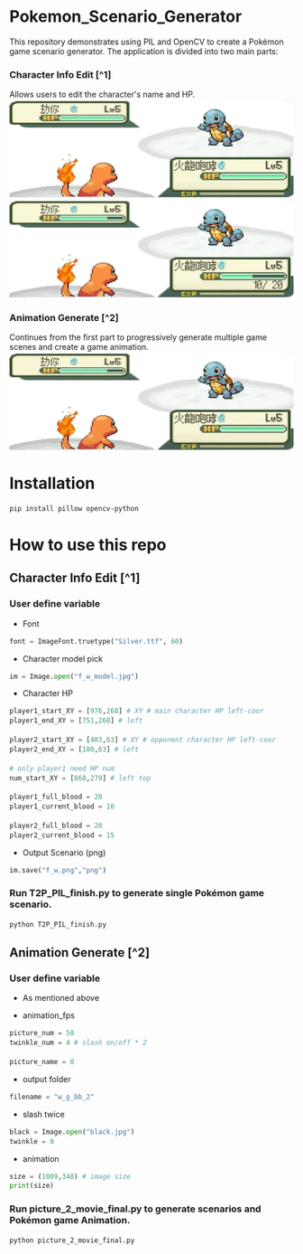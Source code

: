 # Pokemon_Scenario_Generator
This repository demonstrates using PIL and OpenCV to create a Pokémon game scenario generator.
The application is divided into two main parts:

### Character Info Edit [^1]
Allows users to edit the character's name and HP.
![image](https://github.com/xkllkx/Pokemon_Scenario_Generator/blob/main/character_info_edit/f_w_model.jpg)![image](https://github.com/xkllkx/Pokemon_Scenario_Generator/blob/main/character_info_edit/f_w.png)

### Animation Generate [^2]
Continues from the first part to progressively generate multiple game scenes and create a game animation.
![animation](https://github.com/xkllkx/Pokemon_Scenario_Generator/blob/main/animation_generate/test.gif)

# Installation
```bash
pip install pillow opencv-python
```

# How to use this repo
## Character Info Edit [^1]
### User define variable
- Font
```python
font = ImageFont.truetype("Silver.ttf", 60)
```

- Character model pick
```python
im = Image.open("f_w_model.jpg")
```

- Character HP
```python
player1_start_XY = [976,268] # XY # main character HP left-coor
player1_end_XY = [751,268] # left

player2_start_XY = [403,63] # XY # opponent character HP left-coor
player2_end_XY = [180,63] # left

# only player1 need HP num
num_start_XY = [868,279] # left top

player1_full_blood = 20
player1_current_blood = 10

player2_full_blood = 20
player2_current_blood = 15
```

- Output Scenario (png)
```python
im.save("f_w.png","png")
```

### Run T2P_PIL_finish.py to generate single Pokémon game scenario.
```bash
python T2P_PIL_finish.py
```

## Animation Generate [^2]
### User define variable
- As mentioned above

- animation_fps
```python
picture_num = 50
twinkle_num = 4 # slash on/off * 2

picture_name = 0
```

- output folder
```python
filename = "w_g_bb_2"
```

- slash twice
```python
black = Image.open("black.jpg")
twinkle = 0
```

- animation
```python
size = (1009,348) # image size
print(size)
```

###  Run picture_2_movie_final.py to generate scenarios and Pokémon game Animation.
```bash
python picture_2_movie_final.py
```
